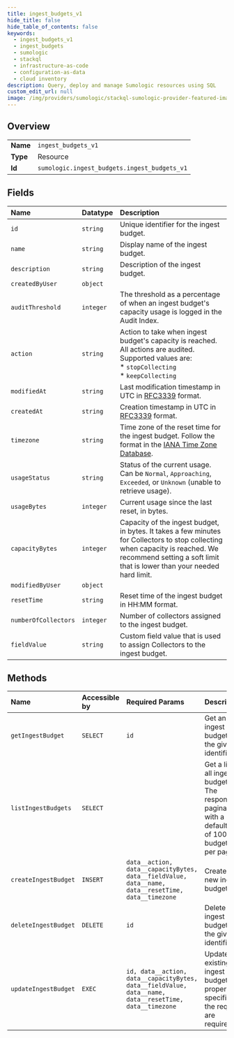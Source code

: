 ```yaml
---
title: ingest_budgets_v1
hide_title: false
hide_table_of_contents: false
keywords:
  - ingest_budgets_v1
  - ingest_budgets
  - sumologic    
  - stackql
  - infrastructure-as-code
  - configuration-as-data
  - cloud inventory
description: Query, deploy and manage Sumologic resources using SQL
custom_edit_url: null
image: /img/providers/sumologic/stackql-sumologic-provider-featured-image.png
---
```

  
    

## Overview
<table><tbody>
<tr><td><b>Name</b></td><td><code>ingest_budgets_v1</code></td></tr>
<tr><td><b>Type</b></td><td>Resource</td></tr>
<tr><td><b>Id</b></td><td><code>sumologic.ingest_budgets.ingest_budgets_v1</code></td></tr>
</tbody></table>

## Fields
| Name | Datatype | Description |
|:-----|:---------|:------------|
| `id` | `string` | Unique identifier for the ingest budget. |
| `name` | `string` | Display name of the ingest budget. |
| `description` | `string` | Description of the ingest budget. |
| `createdByUser` | `object` |  |
| `auditThreshold` | `integer` | The threshold as a percentage of when an ingest budget's capacity usage is logged in the Audit Index. |
| `action` | `string` | Action to take when ingest budget's capacity is reached. All actions are audited. Supported values are:<br />  * `stopCollecting`<br />  * `keepCollecting` |
| `modifiedAt` | `string` | Last modification timestamp in UTC in [RFC3339](https://tools.ietf.org/html/rfc3339) format. |
| `createdAt` | `string` | Creation timestamp in UTC in [RFC3339](https://tools.ietf.org/html/rfc3339) format. |
| `timezone` | `string` | Time zone of the reset time for the ingest budget. Follow the format in the [IANA Time Zone Database](https://en.wikipedia.org/wiki/List_of_tz_database_time_zones#List). |
| `usageStatus` | `string` | Status of the current usage. Can be `Normal`, `Approaching`, `Exceeded`, or `Unknown` (unable to retrieve usage). |
| `usageBytes` | `integer` | Current usage since the last reset, in bytes. |
| `capacityBytes` | `integer` | Capacity of the ingest budget, in bytes. It takes a few minutes for Collectors to stop collecting when capacity is reached. We recommend setting a soft limit that is lower than your needed hard limit. |
| `modifiedByUser` | `object` |  |
| `resetTime` | `string` | Reset time of the ingest budget in HH:MM format. |
| `numberOfCollectors` | `integer` | Number of collectors assigned to the ingest budget. |
| `fieldValue` | `string` | Custom field value that is used to assign Collectors to the ingest budget. |
## Methods
| Name | Accessible by | Required Params | Description |
|:-----|:--------------|:----------------|:------------|
| `getIngestBudget` | `SELECT` | `id` | Get an ingest budget by the given identifier. |
| `listIngestBudgets` | `SELECT` |  | Get a list of all ingest budgets. The response is paginated with a default limit of 100 budgets per page. |
| `createIngestBudget` | `INSERT` | `data__action, data__capacityBytes, data__fieldValue, data__name, data__resetTime, data__timezone` | Create a new ingest budget. |
| `deleteIngestBudget` | `DELETE` | `id` | Delete an ingest budget with the given identifier. |
| `updateIngestBudget` | `EXEC` | `id, data__action, data__capacityBytes, data__fieldValue, data__name, data__resetTime, data__timezone` | Update an existing ingest budget. All properties specified in the request are required. |
